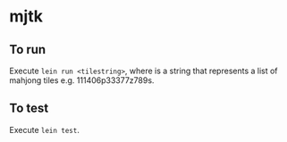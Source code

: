 # mjtk

## To run

Execute ```lein run <tilestring>```, where <tilestring> is a string that represents a list of mahjong tiles e.g. 111406p33377z789s.

## To test

Execute ```lein test```.
